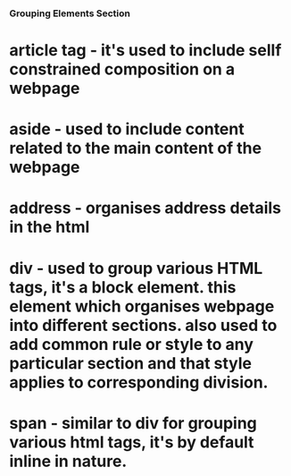 ### Grouping Elements Section

# article tag - it's used to include sellf constrained composition on a webpage

# aside - used to include content related to the main content of the webpage

# address - organises address details in the html

# div - used to group various HTML tags, it's a block element. this element which organises webpage into different sections. also used to add common rule or style to any particular section and that style applies to corresponding division.

# span - similar to div for grouping various html tags, it's by default inline in nature.